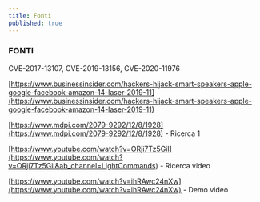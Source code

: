 ```yaml
---
title: Fonti
published: true
---
```

### FONTI

CVE-2017-13107, CVE-2019-13156, CVE-2020-11976

[https://www.businessinsider.com/hackers-hijack-smart-speakers-apple-google-facebook-amazon-14-laser-2019-11](https://www.businessinsider.com/hackers-hijack-smart-speakers-apple-google-facebook-amazon-14-laser-2019-11)

[https://www.mdpi.com/2079-9292/12/8/1928](https://www.mdpi.com/2079-9292/12/8/1928) - Ricerca 1 

[https://www.youtube.com/watch?v=ORji7Tz5GiI](https://www.youtube.com/watch?v=ORji7Tz5GiI&ab_channel=LightCommands) - Ricerca video

[https://www.youtube.com/watch?v=ihRAwc24nXw](https://www.youtube.com/watch?v=ihRAwc24nXw) - Demo video
